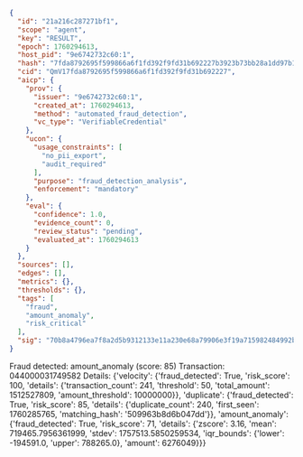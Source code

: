 ```json
{
  "id": "21a216c287271bf1",
  "scope": "agent",
  "key": "RESULT",
  "epoch": 1760294613,
  "host_pid": "9e6742732c60:1",
  "hash": "7fda8792695f599866a6f1fd392f9fd31b692227b3923b73bb28a1dd97b1fe58",
  "cid": "QmV17fda8792695f599866a6f1fd392f9fd31b692227",
  "aicp": {
    "prov": {
      "issuer": "9e6742732c60:1",
      "created_at": 1760294613,
      "method": "automated_fraud_detection",
      "vc_type": "VerifiableCredential"
    },
    "ucon": {
      "usage_constraints": [
        "no_pii_export",
        "audit_required"
      ],
      "purpose": "fraud_detection_analysis",
      "enforcement": "mandatory"
    },
    "eval": {
      "confidence": 1.0,
      "evidence_count": 0,
      "review_status": "pending",
      "evaluated_at": 1760294613
    }
  },
  "sources": [],
  "edges": [],
  "metrics": {},
  "thresholds": {},
  "tags": [
    "fraud",
    "amount_anomaly",
    "risk_critical"
  ],
  "sig": "70b8a4796ea7f8a2d5b9312133e11a230e68a79906e3f19a715982484992b0b3"
}
```

Fraud detected: amount_anomaly (score: 85)
Transaction: 044000031749582
Details: {'velocity': {'fraud_detected': True, 'risk_score': 100, 'details': {'transaction_count': 241, 'threshold': 50, 'total_amount': 1512527809, 'amount_threshold': 10000000}}, 'duplicate': {'fraud_detected': True, 'risk_score': 85, 'details': {'duplicate_count': 240, 'first_seen': 1760285765, 'matching_hash': '509963b8d6b047dd'}}, 'amount_anomaly': {'fraud_detected': True, 'risk_score': 71, 'details': {'zscore': 3.16, 'mean': 719465.7956361999, 'stdev': 1757513.5850259534, 'iqr_bounds': {'lower': -194591.0, 'upper': 788265.0}, 'amount': 6276049}}}